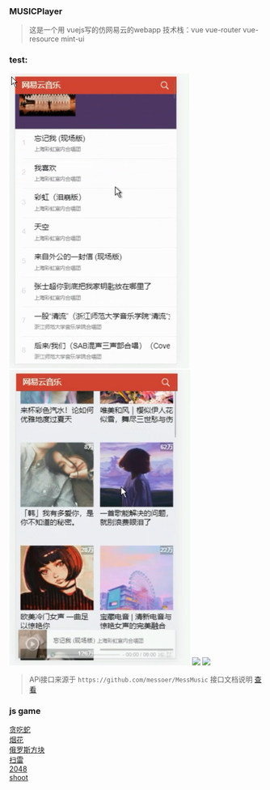 ### MUSICPlayer
> 这是一个用 vuejs写的仿网易云的webapp
> 技术栈：vue vue-router vue-resource mint-ui

### test:
![](./test/3.png)
![](./test/4.png)
![](./test/1.gif)
![](./test/2.gif)


> APi接口来源于 `https://github.com/messoer/MessMusic` 接口文档说明 [查看](https://messoer.github.io/mess-api-doc/#/)

### js game
[贪吃蛇](https://yxrbws.github.io/game/Snake/snake.html)          
[烟花](https://yxrbws.github.io/game/Fireworks/index.html)          
[俄罗斯方块](https://yxrbws.github.io/game/Tetris/tetris.html)       
[扫雷](https://yxrbws.github.io/game/Minesweeper/minesweeper.html)         
[2048](https://yxrbws.github.io/game/2048/index.html)         
[shoot](https://yxrbws.github.io/game/shoot/simple-shoot.html)
